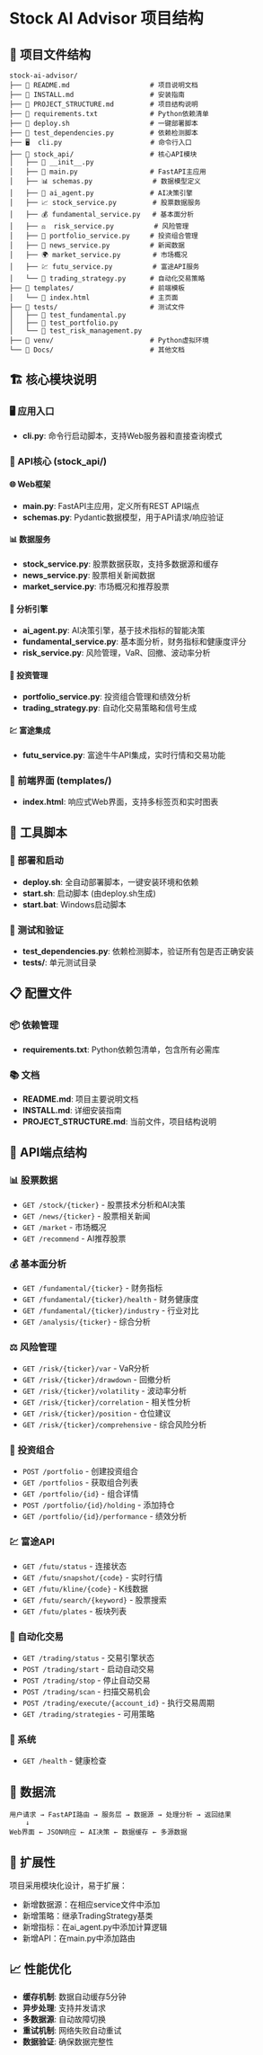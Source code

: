 # Stock AI Advisor 项目结构

## 📁 项目文件结构

```
stock-ai-advisor/
├── 📄 README.md                    # 项目说明文档
├── 📄 INSTALL.md                   # 安装指南
├── 📄 PROJECT_STRUCTURE.md         # 项目结构说明
├── 📄 requirements.txt             # Python依赖清单
├── 🚀 deploy.sh                    # 一键部署脚本
├── 🧪 test_dependencies.py         # 依赖检测脚本
├── 🖥️  cli.py                      # 命令行入口
├── 📁 stock_api/                   # 核心API模块
│   ├── 📄 __init__.py
│   ├── 🧠 main.py                  # FastAPI主应用
│   ├── 📊 schemas.py               # 数据模型定义
│   ├── 🤖 ai_agent.py              # AI决策引擎
│   ├── 📈 stock_service.py         # 股票数据服务
│   ├── 💰 fundamental_service.py   # 基本面分析
│   ├── ⚖️  risk_service.py          # 风险管理
│   ├── 💼 portfolio_service.py     # 投资组合管理
│   ├── 📰 news_service.py          # 新闻数据
│   ├── 🌍 market_service.py        # 市场概况
│   ├── 💹 futu_service.py          # 富途API服务
│   └── 🤖 trading_strategy.py      # 自动化交易策略
├── 📁 templates/                   # 前端模板
│   └── 🎨 index.html               # 主页面
├── 📁 tests/                       # 测试文件
│   ├── 🧪 test_fundamental.py
│   ├── 🧪 test_portfolio.py
│   └── 🧪 test_risk_management.py
├── 📁 venv/                        # Python虚拟环境
└── 📁 Docs/                        # 其他文档
```

## 🏗️ 核心模块说明

### 🖥️ 应用入口
- **cli.py**: 命令行启动脚本，支持Web服务器和直接查询模式

### 🧠 API核心 (stock_api/)

#### 🌐 Web框架
- **main.py**: FastAPI主应用，定义所有REST API端点
- **schemas.py**: Pydantic数据模型，用于API请求/响应验证

#### 📊 数据服务
- **stock_service.py**: 股票数据获取，支持多数据源和缓存
- **news_service.py**: 股票相关新闻数据
- **market_service.py**: 市场概况和推荐股票

#### 🤖 分析引擎
- **ai_agent.py**: AI决策引擎，基于技术指标的智能决策
- **fundamental_service.py**: 基本面分析，财务指标和健康度评分
- **risk_service.py**: 风险管理，VaR、回撤、波动率分析

#### 💼 投资管理
- **portfolio_service.py**: 投资组合管理和绩效分析
- **trading_strategy.py**: 自动化交易策略和信号生成

#### 💹 富途集成
- **futu_service.py**: 富途牛牛API集成，实时行情和交易功能

### 🎨 前端界面 (templates/)
- **index.html**: 响应式Web界面，支持多标签页和实时图表

## 🔧 工具脚本

### 🚀 部署和启动
- **deploy.sh**: 全自动部署脚本，一键安装环境和依赖
- **start.sh**: 启动脚本 (由deploy.sh生成)
- **start.bat**: Windows启动脚本

### 🧪 测试和验证
- **test_dependencies.py**: 依赖检测脚本，验证所有包是否正确安装
- **tests/**: 单元测试目录

## 📋 配置文件

### 📦 依赖管理
- **requirements.txt**: Python依赖包清单，包含所有必需库

### 📚 文档
- **README.md**: 项目主要说明文档
- **INSTALL.md**: 详细安装指南
- **PROJECT_STRUCTURE.md**: 当前文件，项目结构说明

## 🔗 API端点结构

### 📊 股票数据
- `GET /stock/{ticker}` - 股票技术分析和AI决策
- `GET /news/{ticker}` - 股票相关新闻
- `GET /market` - 市场概况
- `GET /recommend` - AI推荐股票

### 💰 基本面分析
- `GET /fundamental/{ticker}` - 财务指标
- `GET /fundamental/{ticker}/health` - 财务健康度
- `GET /fundamental/{ticker}/industry` - 行业对比
- `GET /analysis/{ticker}` - 综合分析

### ⚖️ 风险管理
- `GET /risk/{ticker}/var` - VaR分析
- `GET /risk/{ticker}/drawdown` - 回撤分析
- `GET /risk/{ticker}/volatility` - 波动率分析
- `GET /risk/{ticker}/correlation` - 相关性分析
- `GET /risk/{ticker}/position` - 仓位建议
- `GET /risk/{ticker}/comprehensive` - 综合风险分析

### 💼 投资组合
- `POST /portfolio` - 创建投资组合
- `GET /portfolios` - 获取组合列表
- `GET /portfolio/{id}` - 组合详情
- `POST /portfolio/{id}/holding` - 添加持仓
- `GET /portfolio/{id}/performance` - 绩效分析

### 💹 富途API
- `GET /futu/status` - 连接状态
- `GET /futu/snapshot/{code}` - 实时行情
- `GET /futu/kline/{code}` - K线数据
- `GET /futu/search/{keyword}` - 股票搜索
- `GET /futu/plates` - 板块列表

### 🤖 自动化交易
- `GET /trading/status` - 交易引擎状态
- `POST /trading/start` - 启动自动交易
- `POST /trading/stop` - 停止自动交易
- `POST /trading/scan` - 扫描交易机会
- `POST /trading/execute/{account_id}` - 执行交易周期
- `GET /trading/strategies` - 可用策略

### 🔧 系统
- `GET /health` - 健康检查

## 🎯 数据流

```
用户请求 → FastAPI路由 → 服务层 → 数据源 → 处理分析 → 返回结果
    ↓
Web界面 ← JSON响应 ← AI决策 ← 数据缓存 ← 多源数据
```

## 🔧 扩展性

项目采用模块化设计，易于扩展：
- 新增数据源：在相应service文件中添加
- 新增策略：继承TradingStrategy基类
- 新增指标：在ai_agent.py中添加计算逻辑
- 新增API：在main.py中添加路由

## 📈 性能优化

- **缓存机制**: 数据自动缓存5分钟
- **异步处理**: 支持并发请求
- **多数据源**: 自动故障切换
- **重试机制**: 网络失败自动重试
- **数据验证**: 确保数据完整性
